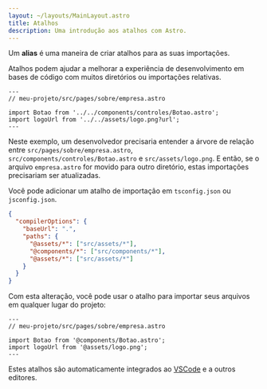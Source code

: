 ```yaml
---
layout: ~/layouts/MainLayout.astro
title: Atalhos
description: Uma introdução aos atalhos com Astro.
---
```


Um **alias** é uma maneira de criar atalhos para as suas importações.

Atalhos podem ajudar a melhorar a experiência de desenvolvimento em bases de código com muitos diretórios ou importações relativas.

```astro
---
// meu-projeto/src/pages/sobre/empresa.astro

import Botao from '../../components/controles/Botao.astro';
import logoUrl from '../../assets/logo.png?url';
---
```

Neste exemplo, um desenvolvedor precisaria entender a árvore de relação entre `src/pages/sobre/empresa.astro`, `src/components/controles/Botao.astro` e `src/assets/logo.png`. E então, se o arquivo `empresa.astro` for movido para outro diretório, estas importações precisariam ser atualizadas.


Você pode adicionar um atalho de importação em `tsconfig.json` ou `jsconfig.json`.

```json
{
  "compilerOptions": {
    "baseUrl": ".",
    "paths": {
      "@assets/*": ["src/assets/*"],
      "@components/*": ["src/components/*"],
      "@assets/*": ["src/assets/*"]
    }
  }
}
```

Com esta alteração, você pode usar o atalho para importar seus arquivos em qualquer lugar do projeto:

```astro
---
// meu-projeto/src/pages/sobre/empresa.astro

import Botao from '@components/Botao.astro';
import logoUrl from '@assets/logo.png';
---
```

Estes atalhos são automaticamente integrados ao [VSCode](https://code.visualstudio.com/docs/languages/jsconfig) e a outros editores.
